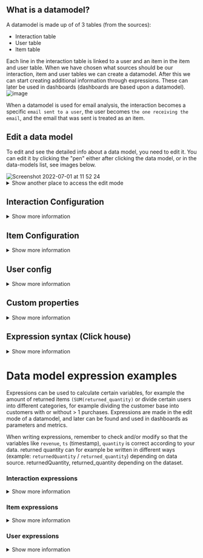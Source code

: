 ## What is a datamodel? 
A datamodel is made up of of 3 tables (from the sources):

* Interaction table
* User table 
* Item table 

Each line in the interaction table is linked to a user and an item in the item and user table. When we have chosen what sources should be our interaction, item and user tables we can create a datamodel. After this we can start creating additional information through expressions. These can later be used in dashboards (dashboards are based upon a datamodel).
![image](https://user-images.githubusercontent.com/103515314/208437594-113fe10f-acbd-41c5-82ab-6a59e1272618.png)



When a datamodel is used for email analysis, the interaction becomes a specific `email sent to a user`, the user becomes `the one receiving the email`, and the email that was sent is treated as an item.

## Edit a data model
To edit and see the detailed info about a data model, you need to edit it. You can edit it by clicking the "pen" either after clicking the data model, or in the data-models list, see images below.

<img width="988" alt="Screenshot 2022-07-01 at 11 52 24" src="https://user-images.githubusercontent.com/4352260/176871921-4f7f72ce-e6de-453d-b24d-ad035c61e38b.png">
<details class="optional-class"><summary>Show another place to access the edit mode</summary>
<img width="782" alt="Screenshot 2022-07-01 at 11 52 33" src="https://user-images.githubusercontent.com/4352260/176872229-94b65f4b-35b1-447d-aa21-3c8eb40f66d6.png">

</details>

## Interaction Configuration
<details class="optional-class"><summary>Show more information</summary>

The interaction table specifies info about the interaction (a user interacting with an item) that includes a timestamp (ts). An interaction config can look something like below:

<img width="948" alt="Screenshot 2022-07-01 at 11 51 54" src="https://user-images.githubusercontent.com/4352260/176872296-06aea3bd-878a-499c-bc0e-8767dc6796a8.png">



#### Field
<details class="optional-class"><summary>Show more information</summary>

This is the name of the given in the source query (it can not be changed in the data model).  

</details>

#### Alias
<details class="optional-class"><summary>Show more information</summary>

By adding an alias the the field name is replaced by the alias name in the dashboard and segmentation. In Recommendation the field name is always shown even if an alias is added.
</details>


#### Role
<details class="optional-class"><summary>Show more information</summary>

| Name | Description |
| ----------- | ------------------------------------ |
| Categories | `Categories` is used when data is made up of multiple `category`'s. The data format for `categories` has to be [`category1`;`category2`;`category3`;`etc`]  |
| Revenue  | Revenue can only be set on 1 field and should be `sales price (EX VAT)`. The reason you set mark your `sales price (EX VAT)` with the revenue role is to generate suggested revenue related expressions. |
| Quantity | If a user buys multiple items of the same SKU at the same time this will be either represented as **1** interaction row with quantity `x` In this case that field should be set to `Quantity`. for some data souces this will be represented as `x` interaction rows without a quantity row. |
| Timestamp | The timestamp role should only be set to the field that represent the interaction timestamp (when the interaction took place). other timestamps such as `return date` etc. should instead be set to number. The timestamp role is needed to create suggested expressions.  |
| User | The User role is set to the key-field that connects the interaction table to the user table. |
| Item | The Item role is set to the key-field that connects the interaction table to the Item table. |
| Number | The Number role is automatically set to all fields that only contains numbers (you can make toFloat(`field`) without error). The number role lets you interact with a field as a number meaning you can make an calculation expressions such as if(`field` > 100). If you want to make a histogram you can only use fields with role **Number** because you specify the `bin width` wich can only be done if the field is concidered a Number (does not work if the field is a **Category**). |
| Category | All fields that can not be classified as a **Number** are classified as a **Category**. **Category**'s are used in for example [Bar charts](https://github.com/infobaleen/customer-success/blob/main/Documentation/Platform/Analytics/Dashboards.md "Open: Dashboards").  |
| Enum |  |
| EnumCategories | |
</details>

#### Active

The Active toggle button lets you activate/deactivate a field. a deactivated field can not be used in dashboards.

#### Info

Click on the small `i` button to see a preview of how the data looks/is formatted.

</details>

## Item Configuration
<details class="optional-class"><summary>Show more information</summary>

The item table specifies info about the items, i.e. the products.

<img width="976" alt="Screenshot 2022-07-01 at 11 58 21" src="https://user-images.githubusercontent.com/4352260/176872773-89453cc1-56eb-4175-88c1-e5aa6de16019.png">

### Fields
<details class="optional-class"><summary>Show more information</summary>
#### field
This is the name of the given in the source query (it can not be changed in the data model).  
</details>

#### Alias
<details class="optional-class"><summary>Show more information</summary>
By adding an alias the the field name is replaced by the alias name in the dashboard and segmentation. In Recommendation the field name is always shown even if an alias is added.
</details>

#### Role
<details class="optional-class"><summary>Show more information</summary>

| Name | Description |
| ----------- | ------------------------------------ |
| Categories | `Categories` is used when data is made up of multiple `category`'s. The data format for `categories` has to be [`category1`;`category2`;`category3`;`etc`]  |
| Timestamp | The timestamp lets you work with unixtimestamp and shows the result in as a datetime (readable format). |
| Format | The format role represent the name of the item and is what is shown in the [Image grid](https://github.com/infobaleen/customer-success/blob/main/Documentation/Platform/Analytics/Dashboards.md "Open: Dashboards") in the dashboards and in the [Recommendations](https://github.com/infobaleen/customer-success/blob/main/Documentation/Platform/Recommendations/Recommendation-profiles.md "Open: Recommendation profiles") |
| Image | The image role represent what field will be shown as a image in the [Image grid](https://github.com/infobaleen/customer-success/blob/main/Documentation/Platform/Analytics/Dashboards.md "Open: Dashboards") in the dashboards and in the [Recommendations](https://github.com/infobaleen/customer-success/blob/main/Documentation/Platform/Recommendations/Recommendation-profiles.md "Open: Recommendation profiles"). The image field is usually called something with `url`. |
| Number | The Number role is automatically set to all fields that only contains numbers (you can make toFloat(`field`) without error). The number role lets you interact with a field as a number meaning you can make an calculation expressions such as if(`field` > 100). If you want to make a histogram you can only use fields with role **Number** because you specify the `bin width` wich can only be done if the field is concidered a Number (does not work if the field is a **Category**). |
| Category | All fields that can not be classified as a **Number** are classified as a **Category**. **Category**'s are used in for example [Bar charts](https://github.com/infobaleen/customer-success/blob/main/Documentation/Platform/Analytics/Dashboards.md "Open: Dashboards").  |
| Enum |  |
| EnumCategories | |

</details>

#### MLMeta
<details class="optional-class"><summary>Show more information</summary>
The MLMeta toggle button controles what is returned when when you make an API call. This is to give you control what data you want to return to the customer. you dont want to activate MLMeta on all fields because this will result in you return alot of "trash columns" to the customer that they have to filter in turn get the relevant data. [Note that you also have to select the role `Image` and `Format` for the product to show]
(MLMeta is only relevant in the recomendations view)
</details>

#### MLFilter
<details class="optional-class"><summary>Show more information</summary>
The MLFilter lets you write expressions and filter your data in in the [Recommendations](https://github.com/infobaleen/customer-success/blob/main/Documentation/Platform/Recommendations/Recommendation-profiles.md "Open: Recommendation profiles"). You should only activate MLFilter for the fields you actually want to create a filter for, the reason for this is that when you activate **MLFilter** for a field this will store all data in the memory and every time the API calls for a recommendation the datamodel have to itterate through all fields with **MLFilter** resulting in a bad performance on the customers side (when the customer want to load our recomendations on their site the load speed will depend on how many **MLFilters** you have activated.  

<img width="892" alt="Screenshot 2022-06-10 at 08 16 47" src="https://user-images.githubusercontent.com/4352260/173002754-8885b8fa-1b5c-4dad-a74d-732f1d409eda.png">
</details>

#### Active
The Active toggle button lets you activate/deactivate a field. a deactivated field can not be used in dashboards.

#### Info
Click on the small `i` button to see a preview of how the data looks/is formatted.
</details>


## User config
<details class="optional-class"><summary>Show more information</summary>
The user table specifies info about the users, i.e. the customers. 

<img width="968" alt="Screenshot 2022-07-01 at 12 00 26" src="https://user-images.githubusercontent.com/4352260/176873224-8e8d99ba-3f06-48bf-80f7-3b289ab2b266.png">


### Fields


#### Field
<details class="optional-class"><summary>Show more information</summary>
This is the name of the given in the source query (it can not be changed in the data model).  
</details>

#### Alias
<details class="optional-class"><summary>Show more information</summary>
By adding an alias the the field name is replaced by the alias name in the dashboard and segmentation. In Recommendation the field name is always shown even if an alias is added.
</details>

#### Role
<details class="optional-class"><summary>Show more information</summary>

| Name | Description |
| ----------- | ------------------------------------ |
| Categories | `Categories` is used when data is made up of multiple `category`'s. The data format for `categories` has to be [`category1`;`category2`;`category3`;`etc`]  |
| Timestamp | The timestamp lets you work with unixtimestamp and shows the result in as a datetime (readable format). |
| Pll | |
| Email | |
| Number | The Number role is automatically set to all fields that only contains numbers (you can make toFloat(`field`) without error). The number role lets you interact with a field as a number meaning you can make an calculation expressions such as if(`field` > 100). If you want to make a histogram you can only use fields with role **Number** because you specify the `bin width` wich can only be done if the field is concidered a Number (does not work if the field is a **Category**). |
| Category | All fields that can not be classified as a **Number** are classified as a **Category**. **Category**'s are used in for example [Bar charts](https://github.com/infobaleen/customer-success/blob/main/Documentation/Platform/Analytics/Dashboards.md "Open: Dashboards").  |
| Enum |  |
| EnumCategories | |
</details>


#### Persona
<details class="optional-class"><summary>Show more information</summary>

The Persona toggle button controles what columns are used in the recommendations. For example, if we activate the field `gender` as a Persona, the recommendation engine will base the recommendations on what gender the user has. If we active the field `age` it will be used as a dimension in the recommendation, and so on.
</details>

**Note:** Use a maximum of 2 columns to define persona. Alternatively, make sure that the cardinality (number of groups) is less than 1000. (ex gender: 2 different and cities: 500 different, which means `2*500 = 1000` groups)

<img width="883" alt="Screenshot 2022-06-10 at 08 16 38" src="https://user-images.githubusercontent.com/4352260/173002716-64dd3abf-fc87-4b0d-942b-19b46b6e98b7.png">

</details>

## Custom properties
<details class="optional-class"><summary>Show more information</summary>
The Custom properties-section lets you define custom user group based on your data. The feature exploits the aggregated user data that can be found in the menu at `Model->Users`, see the image below.

<img src="../../../../images/Menu/custom_properties2.png" width="921"/>

Using for example `user.agg.first` and `user.agg.orders` as parameters `first` and `orders` it is possible to create, for example, a customer lyfecycle definition as in the image below.  

<img src="../../../../images/Menu/custom_properties.png" width="921"/>
</details>

## Expression syntax (Click house)
<details class="optional-class"><summary>Show more information</summary>

| Function | Description |
| ----------- | ------------------------------------ |
| `SUM()` | Summarize a value, for example SUM(returned_quantity) returns the total amount of returned quantity (over chosen period of time) |
| `uniq()` | counts the amount of unique values, for example uniq(user) returns the amount of unique users. |
| `uniqExact()` | Is almost the same as uniq(), however uniq() may have a very small inaccuracy (that most often doesn't matter at all), but if it's important to have for example 100.002 (correct) instead of 100.000, use uniqExact(). The reason for this is simply that uniq() is less demanding.|
| `countIf()` | this counts +1 for each time an argument is correct on an interaction (row). `Example`: let's say there's 10 interactions (ten rows) in a table with a column that's currency. On 7 of the 10 rows the currency column consists of 'SEK', if we now use countIf(currency = 'SEK') we will get the value 7. |
| `sumIf()` | sumIf(Value that will be summarized when, X = N)  `Example`: sumIf(revenue, currency = 'SEK') |
| `uniqIf()` | multiIf(boolean, result_1, boolean, result_2, ..., boolean, result_n, else_this) multiIf(name = 'red', colour, name = 'big', 'size', 'no data') |
</details>


# Data model expression examples 
Expressions can be used to calculate certain variables, for example the amount of returned items `(SUM(returned_quantity)` or divide certain users into different categories, for example dividing the customer base into customers with or without > 1 purchases. Expressions are made in the edit mode of a datamodel, and later can be found and used in dashboards as parameters and metrics. 

When writing expressions, remember to check and/or modify so that the variables like `revenue`, `ts` (timestamp), `quantity` is correct according to your data. returned quantity can for example be written in different ways (example: `returnedQuantity` / `returned_quantity`)  depending on data source. returnedQuantity, returned_quantity depending on the dataset.

### Interaction expressions
<details class="optional-class"><summary>Show more information</summary>

| Expression | Description |
| ----------- | ------------------------------------ |
| **Days since previous order cohort** | multiIf (agg.daysFromPrev <=30,'1.<30', agg.daysFromPrev <=60,'2.30-60', agg.daysFromPrev <=90,'3.60-90', agg.daysFromPrev <=180,'4.90-180', agg.daysFromPrev <=360,'5.180-360', agg.daysFromPrev <=720,'6. 360-720', agg.daysFromPrev <=4000,'7.>720', '8.New')|
| **Has return** | multiIf(returned_quantity > 0, 'Return', 'No return') |
| **First order (month**  | toStartOfMonth(user.agg.first) |
| **Active week**  | toMonday(ts) |
| **Active month**  | toStartOfMonth(ts) |
| **% discount**  | SUM(full_price-revenue)/SUM(full_price) |
| **Revenue**  | SUM(revenue) |
| **Price per item**  | SUM(revenue)/SUM(quantity) |
| **Revenue per user**  | SUM(revenue)/uniq(user) |
| **Average order value**  | SUM(revenue)/uniq(user,ts) |
| **Sold items**  | SUM(quantity) |
| **Items per order**  | SUM(quantity)/uniq(user,ts) |
| **% returned quantity**  | SUM(returned_quantity)/SUM(quantity)|
| **LTV 30d**  | We usually do 5 different LTV metrics, just remember to change name accordingly to selected amount of days. `sumIf(revenue, ts < user.agg.first + 30 AND addDays(user.agg.first, 30) <= now())/uniqIf(user,addDays(user.agg.first, 30) <= now())`, `sumIf(revenue, ts < user.agg.first + 60 AND addDays(user.agg.first, 60) <= now())/uniqIf(user,addDays(user.agg.first, 60) <= now())`, `sumIf(revenue, ts < user.agg.first + 90 AND addDays(user.agg.first, 90) <= now())/uniqIf(user,addDays(user.agg.first, 90) <= now())`, `sumIf(revenue, ts < user.agg.first + 180 AND addDays(user.agg.first, 180) <= now())/uniqIf(user,addDays(user.agg.first, 180) <= now())`, `sumIf(revenue, ts < user.agg.first + 365 AND addDays(user.agg.first, 365) <= now())/uniqIf(user,addDays(user.agg.first, 365) <= now())` | 
| **Returned quantity** | SUM(returned_quantity) |
| **Returned or not returned**  | multiIf(returned_quantity > 0, 'Return', 'No return') |
</details>

### Item expressions  
<details class="optional-class"><summary>Show more information</summary>

Sold items [item based dashboards] || `(item based dashboards here means that item is chosen as Role when creating the dashboard)`  
SUM(article_number.agg.trans)  

Available quantity [item based dashboards] || `(item based dashboards here means that item is chosen as Role when creating the dashboard)`  
SUM(item.in_stock)  

SUM(full_price-PriceExVatIncDiscSEK)/SUM(full_price)   
SUM(DiscountSEK) / SUM((DiscountSEK + PriceIncVatIncDiscSEK)  
</details>

### User expressions
<details class="optional-class"><summary>Show more information</summary>

 **Users > 1 order**  || uniqIf(user,user.agg.orders>1)/uniq(user) |
</details>